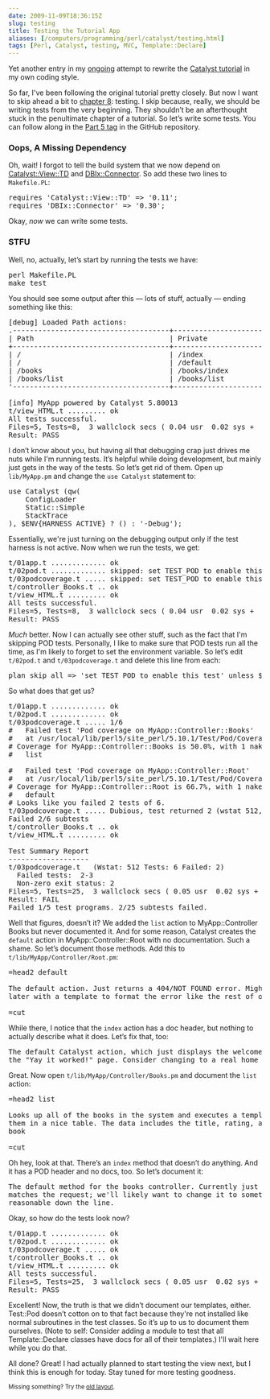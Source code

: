 ```yaml
--- 
date: 2009-11-09T18:36:15Z
slug: testing
title: Testing the Tutorial App
aliases: [/computers/programming/perl/catalyst/testing.html]
tags: [Perl, Catalyst, testing, MVC, Template::Declare]
---
```


<p>Yet another entry in my <a href="/computers/programming/perl/catalyst" title="Just a Theory: Catalyst">ongoing</a> attempt to rewrite the <a href="http://search.cpan.org/perldoc?Catalyst::Manual::Tutorial" title="Catalyst Tutorial: Overview">Catalyst tutorial</a> in my own coding style.</p>

<p>So far, I've been following the original tutorial pretty closely. But now I want to skip ahead a bit to <a href="Catalyst::Manual::Tutorial::08_Testing" title="Catalyst Tutorial - Chapter 8: Testing">chapter 8</a>: testing. I skip because, really, we should be writing tests from the very beginning. They shouldn’t be an afterthought stuck in the penultimate chapter of a tutorial. So let’s write some tests. You can follow along in the <a href="http://github.com/theory/catalyst-tutorial/commits/part-05">Part 5 tag</a> in the GitHub repository.</p>

<h3>Oops, A Missing Dependency</h3>

<p>Oh, wait! I forgot to tell the build system that we now depend on <a href="http://search.cpan.org/perldoc?Catalyst::View::TD" title="Catalyst::View::TD on CPAN">Catalyst::View::TD</a> and <a href="http://search.cpan.org/perldoc?DBIx::Connector" title="DBIx::Connector on CPAN">DBIx::Connector</a>. So add these two lines to <code>Makefile.PL</code>:</p>

<pre>
requires &#x27;Catalyst::View::TD&#x27; =&gt; &#x27;0.11&#x27;;
requires &#x27;DBIx::Connector&#x27; =&gt; &#x27;0.30&#x27;;
</pre>


<p>Okay, <em>now</em> we can write some tests.</p>

<h3>STFU</h3>

<p>Well, no, actually, let’s start by running the tests we have:</p>

<pre>
perl Makefile.PL
make test
</pre>


<p>You should see some output after this — lots of stuff, actually — ending something like this:</p>

<pre>
[debug] Loaded Path actions:
.&#x2d;&#x2d;&#x2d;&#x2d;&#x2d;&#x2d;&#x2d;&#x2d;&#x2d;&#x2d;&#x2d;&#x2d;&#x2d;&#x2d;&#x2d;&#x2d;&#x2d;&#x2d;&#x2d;&#x2d;&#x2d;&#x2d;&#x2d;&#x2d;&#x2d;&#x2d;&#x2d;&#x2d;&#x2d;&#x2d;&#x2d;&#x2d;&#x2d;&#x2d;&#x2d;&#x2d;&#x2d;+&#x2d;&#x2d;&#x2d;&#x2d;&#x2d;&#x2d;&#x2d;&#x2d;&#x2d;&#x2d;&#x2d;&#x2d;&#x2d;&#x2d;&#x2d;&#x2d;&#x2d;&#x2d;&#x2d;&#x2d;&#x2d;&#x2d;&#x2d;&#x2d;&#x2d;&#x2d;&#x2d;&#x2d;&#x2d;&#x2d;&#x2d;&#x2d;&#x2d;&#x2d;&#x2d;&#x2d;&#x2d;&#x2d;.
| Path                                | Private                              |
+&#x2d;&#x2d;&#x2d;&#x2d;&#x2d;&#x2d;&#x2d;&#x2d;&#x2d;&#x2d;&#x2d;&#x2d;&#x2d;&#x2d;&#x2d;&#x2d;&#x2d;&#x2d;&#x2d;&#x2d;&#x2d;&#x2d;&#x2d;&#x2d;&#x2d;&#x2d;&#x2d;&#x2d;&#x2d;&#x2d;&#x2d;&#x2d;&#x2d;&#x2d;&#x2d;&#x2d;&#x2d;+&#x2d;&#x2d;&#x2d;&#x2d;&#x2d;&#x2d;&#x2d;&#x2d;&#x2d;&#x2d;&#x2d;&#x2d;&#x2d;&#x2d;&#x2d;&#x2d;&#x2d;&#x2d;&#x2d;&#x2d;&#x2d;&#x2d;&#x2d;&#x2d;&#x2d;&#x2d;&#x2d;&#x2d;&#x2d;&#x2d;&#x2d;&#x2d;&#x2d;&#x2d;&#x2d;&#x2d;&#x2d;&#x2d;+
| /                                   | /index                               |
| /                                   | /default                             |
| /books                              | /books/index                         |
| /books/list                         | /books/list                          |
&#x27;&#x2d;&#x2d;&#x2d;&#x2d;&#x2d;&#x2d;&#x2d;&#x2d;&#x2d;&#x2d;&#x2d;&#x2d;&#x2d;&#x2d;&#x2d;&#x2d;&#x2d;&#x2d;&#x2d;&#x2d;&#x2d;&#x2d;&#x2d;&#x2d;&#x2d;&#x2d;&#x2d;&#x2d;&#x2d;&#x2d;&#x2d;&#x2d;&#x2d;&#x2d;&#x2d;&#x2d;&#x2d;+&#x2d;&#x2d;&#x2d;&#x2d;&#x2d;&#x2d;&#x2d;&#x2d;&#x2d;&#x2d;&#x2d;&#x2d;&#x2d;&#x2d;&#x2d;&#x2d;&#x2d;&#x2d;&#x2d;&#x2d;&#x2d;&#x2d;&#x2d;&#x2d;&#x2d;&#x2d;&#x2d;&#x2d;&#x2d;&#x2d;&#x2d;&#x2d;&#x2d;&#x2d;&#x2d;&#x2d;&#x2d;&#x2d;&#x27;

[info] MyApp powered by Catalyst 5.80013
t/view_HTML.t ......... ok   
All tests successful.
Files=5, Tests=8,  3 wallclock secs ( 0.04 usr  0.02 sys +  2.19 cusr  0.25 csys =  2.50 CPU)
Result: PASS
</pre>


<p>I don’t know about you, but having all that debugging crap just drives me nuts while I'm running tests. It’s helpful while doing development, but mainly just gets in the way of the tests. So let’s get rid of them. Open up <code>lib/MyApp.pm</code> and change the <code>use Catalyst</code> statement to:</p>

<pre>
use Catalyst (qw(
    ConfigLoader
    Static::Simple
    StackTrace
), $ENV{HARNESS_ACTIVE} ? () : &#x27;-Debug&#x27;);
</pre>


<p>Essentially, we're just turning on the debugging output only if the test harness is not active. Now when we run the tests, we get:</p>

<pre>
t/01app.t ............. ok   
t/02pod.t ............. skipped: set TEST_POD to enable this test
t/03podcoverage.t ..... skipped: set TEST_POD to enable this test
t/controller_Books.t .. ok   
t/view_HTML.t ......... ok   
All tests successful.
Files=5, Tests=8,  3 wallclock secs ( 0.04 usr  0.02 sys +  2.15 cusr  0.23 csys =  2.44 CPU)
Result: PASS
</pre>


<p><em>Much</em> better. Now I can actually see other stuff, such as the fact that I'm skipping POD tests. Personally, I like to make sure that POD tests run all the time, as I'm likely to forget to set the environment variable. So let’s edit <code>t/02pod.t</code> and <code>t/03podcoverage.t</code> and delete this line from each:</p>

<pre>
plan skip_all =&gt; &#x27;set TEST_POD to enable this test&#x27; unless $ENV{TEST_POD};
</pre>


<p>So what does that get us?</p>

<pre>
t/01app.t ............. ok   
t/02pod.t ............. ok     
t/03podcoverage.t ..... 1/6 
#   Failed test &#x27;Pod coverage on MyApp::Controller::Books&#x27;
#   at /usr/local/lib/perl5/site_perl/5.10.1/Test/Pod/Coverage.pm line 126.
# Coverage for MyApp::Controller::Books is 50.0%, with 1 naked subroutine:
#   list

#   Failed test &#x27;Pod coverage on MyApp::Controller::Root&#x27;
#   at /usr/local/lib/perl5/site_perl/5.10.1/Test/Pod/Coverage.pm line 126.
# Coverage for MyApp::Controller::Root is 66.7%, with 1 naked subroutine:
#   default
# Looks like you failed 2 tests of 6.
t/03podcoverage.t ..... Dubious, test returned 2 (wstat 512, 0x200)
Failed 2/6 subtests 
t/controller_Books.t .. ok   
t/view_HTML.t ......... ok   

Test Summary Report
&#x2d;&#x2d;&#x2d;&#x2d;&#x2d;&#x2d;&#x2d;&#x2d;&#x2d;&#x2d;&#x2d;&#x2d;&#x2d;&#x2d;&#x2d;&#x2d;&#x2d;&#x2d;&#x2d;
t/03podcoverage.t   (Wstat: 512 Tests: 6 Failed: 2)
  Failed tests:  2&#x2d;3
  Non&#x2d;zero exit status: 2
Files=5, Tests=25,  3 wallclock secs ( 0.05 usr  0.02 sys +  2.82 cusr  0.29 csys =  3.18 CPU)
Result: FAIL
Failed 1/5 test programs. 2/25 subtests failed.
</pre>

<p>Well that figures, doesn’t it? We added the <code>list</code> action to  MyApp::Controller Books but never documented it. And for some reason, Catalyst creates the <code>default</code> action in MyApp::Controller::Root with no documentation. Such a shame. So let’s document those methods. Add this to <code>t/lib/MyApp/Controller/Root.pm</code>:</p>

<pre>
=head2 default

The default action. Just returns a 404/NOT FOUND error. Might want to update
later with a template to format the error like the rest of our site.

=cut
</pre>

<p>While there, I notice that the <code>index</code> action has a doc header, but nothing to actually describe what it does. Let’s fix that, too:</p>

<pre>
The default Catalyst action, which just displays the welcome message. This is
the &quot;Yay it worked!&quot; page. Consider changing to a real home page for our app.
</pre>

<p>Great. Now open <code>t/lib/MyApp/Controller/Books.pm</code> and document the <code>list</code> action:</p>

<pre>
=head2 list

Looks up all of the books in the system and executes a template to display
them in a nice table. The data includes the title, rating, and authors of each
book

=cut
</pre>

<p>Oh hey, look at that. There’s an <code>index</code> method that doesn’t do anything. And it has a POD header and no docs, too. So let’s document it:</p>

<pre>
The default method for the books controller. Currently just says that it
matches the request; we&#x27;ll likely want to change it to something more
reasonable down the line.
</pre>

<p>Okay, so how do the tests look now?</p>

<pre>
t/01app.t ............. ok   
t/02pod.t ............. ok     
t/03podcoverage.t ..... ok   
t/controller_Books.t .. ok   
t/view_HTML.t ......... ok   
All tests successful.
Files=5, Tests=25,  3 wallclock secs ( 0.05 usr  0.02 sys +  2.82 cusr  0.31 csys =  3.20 CPU)
Result: PASS
</pre>

<p>Excellent! Now, the truth is that we didn’t document our templates, either. Test::Pod doesn’t cotton on to that fact because they're not installed like normal subroutines in the test classes. So it’s up to us to document them ourselves. (Note to self: Consider adding a module to test that all Template::Declare classes have docs for all of their templates.) I'll wait here while you do that.</p>

<p>All done? Great! I had actually planned to start testing the view next, but I think this is enough for today. Stay tuned for more testing goodness.</p>

<p class="past"><small>Missing something? Try the <a rel="nofollow" href="http://past.justatheory.com/computers/programming/perl/catalyst/testing.html">old layout</a>.</small></p>


